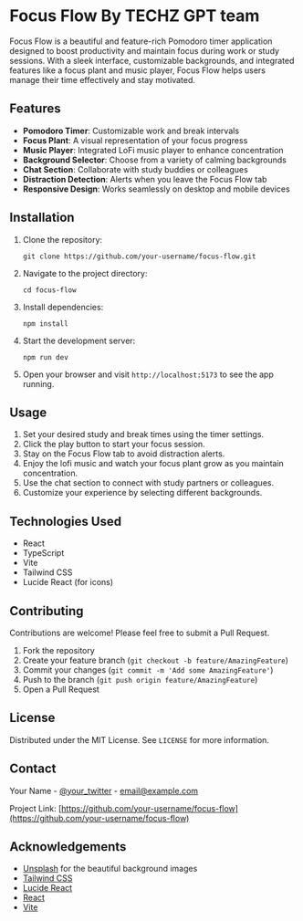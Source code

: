 # Focus Flow By TECHZ GPT team



Focus Flow is a beautiful and feature-rich Pomodoro timer application designed to boost productivity and maintain focus during work or study sessions. With a sleek interface, customizable backgrounds, and integrated features like a focus plant and music player, Focus Flow helps users manage their time effectively and stay motivated.

## Features

- **Pomodoro Timer**: Customizable work and break intervals
- **Focus Plant**: A visual representation of your focus progress
- **Music Player**: Integrated LoFi music player to enhance concentration
- **Background Selector**: Choose from a variety of calming backgrounds
- **Chat Section**: Collaborate with study buddies or colleagues
- **Distraction Detection**: Alerts when you leave the Focus Flow tab
- **Responsive Design**: Works seamlessly on desktop and mobile devices




## Installation

1. Clone the repository:
   ```
   git clone https://github.com/your-username/focus-flow.git
   ```

2. Navigate to the project directory:
   ```
   cd focus-flow
   ```

3. Install dependencies:
   ```
   npm install
   ```

4. Start the development server:
   ```
   npm run dev
   ```

5. Open your browser and visit `http://localhost:5173` to see the app running.

## Usage

1. Set your desired study and break times using the timer settings.
2. Click the play button to start your focus session.
3. Stay on the Focus Flow tab to avoid distraction alerts.
4. Enjoy the lofi music and watch your focus plant grow as you maintain concentration.
5. Use the chat section to connect with study partners or colleagues.
6. Customize your experience by selecting different backgrounds.

## Technologies Used

- React
- TypeScript
- Vite
- Tailwind CSS
- Lucide React (for icons)

## Contributing

Contributions are welcome! Please feel free to submit a Pull Request.

1. Fork the repository
2. Create your feature branch (`git checkout -b feature/AmazingFeature`)
3. Commit your changes (`git commit -m 'Add some AmazingFeature'`)
4. Push to the branch (`git push origin feature/AmazingFeature`)
5. Open a Pull Request

## License

Distributed under the MIT License. See `LICENSE` for more information.

## Contact

Your Name - [@your_twitter](https://twitter.com/your_twitter) - email@example.com

Project Link: [https://github.com/your-username/focus-flow](https://github.com/your-username/focus-flow)

## Acknowledgements

- [Unsplash](https://unsplash.com) for the beautiful background images
- [Tailwind CSS](https://tailwindcss.com)
- [Lucide React](https://lucide.dev)
- [React](https://reactjs.org)
- [Vite](https://vitejs.dev)
